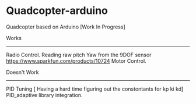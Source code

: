 Quadcopter-arduino
==================

Quadcopter based on Arduino [Work In Progress]

Works
________

Radio Control.
Reading raw pitch Yaw from the 9DOF sensor https://www.sparkfun.com/products/10724
Motor Control. 


Doesn't Work
__________

PID Tuning [ Having a hard time figuring out the constontants for kp ki kd]
PID_adaptive library integration.












